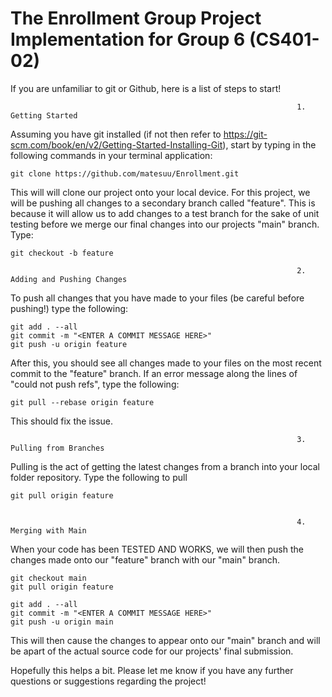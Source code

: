 # The Enrollment Group Project Implementation for Group 6 (CS401-02)


If you are unfamiliar to git or Github, here is a list of steps to start!


                                                                    1. Getting Started


Assuming you have git installed (if not then refer to https://git-scm.com/book/en/v2/Getting-Started-Installing-Git),
start by typing in the following commands in your terminal application:

    git clone https://github.com/matesuu/Enrollment.git

This will will clone our project onto your local device. For this project, we will be pushing all changes to a secondary branch called "feature". This is because it will allow us to add changes to a test branch for the sake of unit testing before we merge our final changes into our projects "main" branch. Type:

    git checkout -b feature

                                                                    2. Adding and Pushing Changes

To push all changes that you have made to your files (be careful before pushing!) type the following:

    git add . --all
    git commit -m "<ENTER A COMMIT MESSAGE HERE>"
    git push -u origin feature

After this, you should see all changes made to your files on the most recent commit to the "feature" branch.
If an error message along the lines of "could not push refs", type the following:

    git pull --rebase origin feature

This should fix the issue.

                                                                    3. Pulling from Branches

Pulling is the act of getting the latest changes from a branch into your local folder repository. Type the following to pull

    git pull origin feature


                                                                    4. Merging with Main

When your code has been TESTED AND WORKS, we will then push the changes made onto our "feature" branch with our "main" branch.

    git checkout main
    git pull origin feature
    
    git add . --all
    git commit -m "<ENTER A COMMIT MESSAGE HERE>"
    git push -u origin main

This will then cause the changes to appear onto our "main" branch and will be apart of the actual source code for our projects' final submission.


Hopefully this helps a bit. Please let me know if you have any further questions or suggestions regarding the project!







